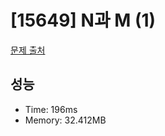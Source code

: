 # [15649] N과 M (1)

[문제 출처](https://www.acmicpc.net/problem/15649)

## 성능

- Time: 196ms
- Memory: 32.412MB